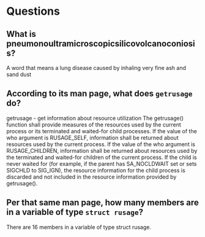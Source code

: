 # Questions

## What is pneumonoultramicroscopicsilicovolcanoconiosis?

A word that means a lung disease caused by inhaling very fine ash and sand dust

## According to its man page, what does `getrusage` do?

getrusage - get information about resource utilization
The getrusage() function shall provide measures of the resources used by the current process or its terminated
and waited-for child processes. If the value of the who argument is RUSAGE_SELF,
information shall be returned about resources used by the current process.
If the value of the who argument is RUSAGE_CHILDREN, information shall be returned about resources used by the terminated
and waited-for children of the current process. If the child is never waited for
(for example, if the parent has SA_NOCLDWAIT set or sets SIGCHLD to SIG_IGN),
the resource information for the child process is discarded and not included in the resource information provided by getrusage().

## Per that same man page, how many members are in a variable of type `struct rusage`?

There are 16 members in a variable of type struct rusage.